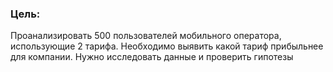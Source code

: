 ### Цель:
Проанализировать 500 пользователей мобильного оператора, использующие 2 тарифа. Необходимо выявить какой тариф прибыльнее для компании. Нужно исследовать данные и проверить гипотезы
